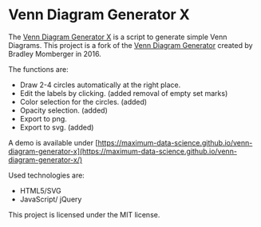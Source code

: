 # Venn Diagram Generator X

The [Venn Diagram Generator X](https://github.com/maximum-data-science/venn-diagram-generator-x) is a script to generate simple Venn Diagrams.
This project is a fork of the [Venn Diagram Generator](https://github.com/airhadoken/venn-diagram-generator) created by Bradley Momberger in 2016.

The functions are:
- Draw 2-4 circles automatically at the right place.
- Edit the labels by clicking. (added removal of empty set marks)
- Color selection for the circles. (added)
- Opacity selection. (added)
- Export to png.
- Export to svg. (added)

A demo is available under [https://maximum-data-science.github.io/venn-diagram-generator-x](https://maximum-data-science.github.io/venn-diagram-generator-x/)

Used technologies are:
- HTML5/SVG
- JavaScript/ jQuery

This project is licensed under the MIT license.

